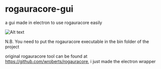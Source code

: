 # rogauracore-gui
a gui made in electron to use rogauracore easily

![Alt text](https://user-images.githubusercontent.com/24620527/132206960-937f12f7-ee22-4649-9842-5c0c973c450d.png "Rogauracore GUI")

N.B. You need to put the rogauracore executable in the bin folder of the project

original rogauracore tool can be found at https://github.com/wroberts/rogauracore, i just made the electron wrapper
